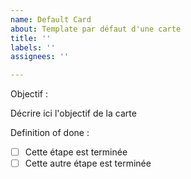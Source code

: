```yaml
---
name: Default Card
about: Template par défaut d'une carte
title: ''
labels: ''
assignees: ''

---
```


Objectif : 

Décrire ici l'objectif de la carte

Definition of done : 

- [ ] Cette étape est terminée
- [ ] Cette autre étape est terminée
